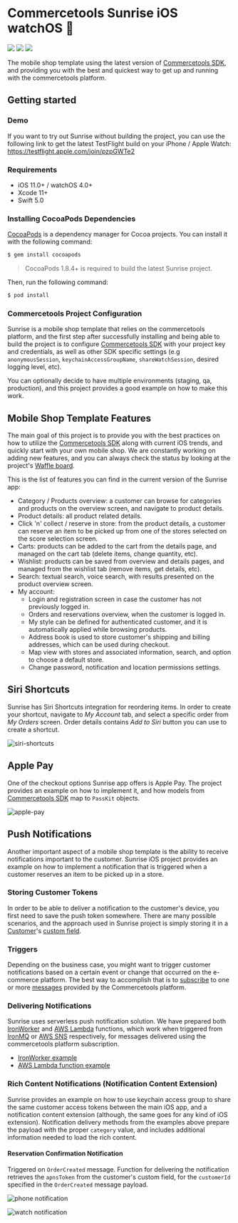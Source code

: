 # Commercetools Sunrise iOS watchOS :sunrise:

[![][travis img]][travis]
[![][license img]][license]
[![][demo img]][demo]

The mobile shop template using the latest version of [Commercetools SDK](https://github.com/commercetools/commercetools-ios-sdk), and providing you with the best and quickest way to get up and running with the commercetools platform.

## Getting started

### Demo

If you want to try out Sunrise without building the project, you can use the following link to get the latest TestFlight build on your iPhone / Apple Watch: https://testflight.apple.com/join/pzpGWTe2

### Requirements

- iOS 11.0+ / watchOS 4.0+
- Xcode 11+
- Swift 5.0

### Installing CocoaPods Dependencies

[CocoaPods](http://cocoapods.org) is a dependency manager for Cocoa projects. You can install it with the following command:

```bash
$ gem install cocoapods
```

> CocoaPods 1.8.4+ is required to build the latest Sunrise project.

Then, run the following command:

```bash
$ pod install
```

### Commercetools Project Configuration

Sunrise is a mobile shop template that relies on the commercetools platform, and the first step after successfully installing and being able to build the project is to configure [Commercetools SDK](https://github.com/commercetools/commercetools-ios-sdk) with your project key and credentials, as well as other SDK specific settings (e.g `anonymousSession`, `keychainAccessGroupName`, `shareWatchSession`, desired logging level, etc).

You can optionally decide to have multiple environments (staging, qa, production), and this project provides a good example on how to make this work.

## Mobile Shop Template Features

The main goal of this project is to provide you with the best practices on how to utilize the [Commercetools SDK](https://github.com/commercetools/commercetools-ios-sdk) along with current iOS trends, and quickly start with your own mobile shop. We are constantly working on adding new features, and you can always check the status by looking at the project's [Waffle board](https://waffle.io/commercetools/commercetools-sunrise-ios).

This is the list of features you can find in the current version of the Sunrise app:
- Category / Products overview: a customer can browse for categories and products on the overview screen, and navigate to product details.
- Product details: all product related details.
- Click 'n' collect / reserve in store: from the product details, a customer can reserve an item to be picked up from one of the stores selected on the score selection screen.
- Carts: products can be added to the cart from the details page, and managed on the cart tab (delete items, change quantity, etc).
- Wishlist: products can be saved from overview and details pages, and managed from the wishlist tab (remove items, get details, etc).
- Search: textual search, voice search, with results presented on the product overview screen.
- My account:
  - Login and registration screen in case the customer has not previously logged in.
  - Orders and reservations overview, when the customer is logged in.
  - My style can be defined for authenticated customer, and it is automatically applied while browsing products.
  - Address book is used to store customer's shipping and billing addresses, which can be used during checkout.
  - Map view with stores and associated information, search, and option to choose a default store.
  - Change password, notification and location permissions settings.

## Siri Shortcuts

Sunrise has Siri Shortcuts integration for reordering items. In order to create your shortcut, navigate to _My Account_ tab, and select a specific order from _My Orders_ screen. Order details contains _Add to Siri_ button you can use to create a shortcut.

![siri-shortcuts](https://user-images.githubusercontent.com/14024032/54280662-45ce3c00-4598-11e9-9ae6-4825829a2785.png)

## Apple Pay

One of the checkout options Sunrise app offers is Apple Pay. The project provides an example on how to implement it, and how models from [Commercetools SDK](https://github.com/commercetools/commercetools-ios-sdk) map to `PassKit` objects.

![apple-pay](https://user-images.githubusercontent.com/14024032/54283647-bd9f6500-459e-11e9-8013-7738e7e85216.png)

## Push Notifications

Another important aspect of a mobile shop template is the ability to receive notifications important to the customer. Sunrise iOS project provides an example on how to implement a notification that is triggered when a customer reserves an item to be picked up in a store.

### Storing Customer Tokens

In order to be able to deliver a notification to the customer's device, you first need to save the push token somewhere. There are many possible scenarios, and the approach used in Sunrise project is simply storing it in a [Customer](http://dev.commercetools.com/http-api-projects-customers.html#customer)'s [custom field](http://dev.commercetools.com/http-api-projects-custom-fields.html#customfields).

### Triggers

Depending on the business case, you might want to trigger customer notifications based on a certain event or change that occurred on the e-commerce platform. The best way to accomplish that is to [subscribe](http://dev.commercetools.com/http-api-projects-subscriptions.html) to one or more [messages](http://dev.commercetools.com/http-api-projects-messages.html) provided by the Commercetools platform.

### Delivering Notifications

Sunrise uses serverless push notification solution. We have prepared both [IronWorker](https://www.iron.io/platform/ironworker/) and [AWS Lambda](https://aws.amazon.com/lambda/) functions, which work when triggered from [IronMQ](https://www.iron.io/platform/ironmq/) or [AWS SNS](https://aws.amazon.com/sns/) respectively, for messages delivered using the commercetools platform subscription.
- [IronWorker example](https://github.com/nikola-mladenovic/notification-service-iron-worker)
- [AWS Lambda function example](https://github.com/nikola-mladenovic/notification-service-aws-lambda)

### Rich Content Notifications (Notification Content Extension)

Sunrise provides an example on how to use keychain access group to share the same customer access tokens between the main iOS app, and a notification content extension (although, the same goes for any kind of iOS extension).
Notification delivery methods from the examples above prepare the payload with the proper `category` value, and includes additional information needed to load the rich content.

#### Reservation Confirmation Notification

Triggered on `OrderCreated` message. Function for delivering the notification retrieves the `apnsToken` from the customer's custom field, for the `customerId` specified in the `OrderCreated` message payload.

![phone notification](https://cloud.githubusercontent.com/assets/14024032/22203139/dbb949c8-e16b-11e6-8088-09258ace2fbe.png)

![watch notification](https://cloud.githubusercontent.com/assets/14024032/22203151/f321d4ea-e16b-11e6-8454-29189681ea94.png)

[travis]:https://travis-ci.org/commercetools/commercetools-ios-sdk
[travis img]:https://travis-ci.org/commercetools/commercetools-ios-sdk.svg?branch=master

[license]:LICENSE
[license img]:https://img.shields.io/badge/License-Apache%202-blue.svg

[demo]:https://testflight.apple.com/join/pzpGWTe2
[demo img]:https://img.shields.io/badge/Demo-TestFlight-blue.svg